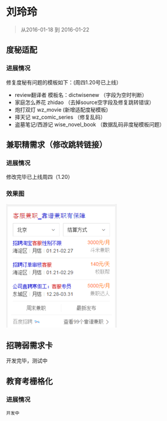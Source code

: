 # 刘玲玲

> 从2016-01-18 到 2016-01-22

## 度秘适配

### 进展情况

修复度秘有问题的模板如下：(周四1.20号已上线）
* review翻译者 模板名：dictwisenew  （字段为空时判断）
* 家庭怎么养花     zhidao  （去掉source空字段及修复跳转错误）
* 炮打双灯   wz_movie  (新增适配度秘模板)
* 择天记 wz_comic_series  （修复乱码）
* 盗墓笔记/西游记  wise_novel_book （数据乱码非度秘模板问题）

## 兼职精需求（修改跳转链接）

### 进展情况

修改完毕已上线周四（1.20）

### 效果图

<img width="300" src="img/v_liulingling/jianzhi-jing.png">

## 招聘弱需求卡

   开发完毕，测试中

## 教育考栅格化

### 进展情况

    开发中








